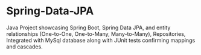 # Spring-Data-JPA
Java Project showcasing Spring Boot, Spring Data JPA, and entity relationships (One-to-One, One-to-Many, Many-to-Many), Repositories, Integrated with MySql database along with JUnit tests confirming mappings and cascades.
